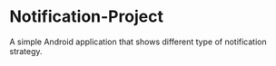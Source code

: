 # Notification-Project
A simple Android application that shows different type of notification strategy.
